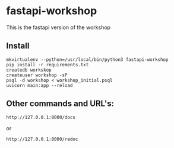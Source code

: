 # fastapi-workshop

This is the fastapi version of the workshop

## Install

```
mkvirtualenv --python=/usr/local/bin/python3 fastapi-workshop
pip install -r requirements.txt
createdb workskop
createuser workshop -sP
psql -d workshop < workshop_initial.psql
uvicorn main:app --reload
```
## Other commands and URL's:

```
http://127.0.0.1:8000/docs
```

or

```
http://127.0.0.1:8000/redoc
```
